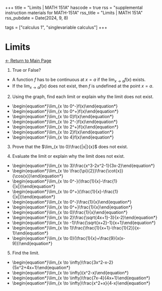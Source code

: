 +++
title = "Limits | MATH 151A"
hascode = true
rss = "supplemental instruction materials for MATH-151A"
rss_title = "Limits | MATH 151A"
rss_pubdate = Date(2024, 9, 8)

tags = ["calculus 1", "singlevariable calculus"]
+++

# Limits

[$\leftarrow$ Return to Main Page](../)

1) True or False?
- A function $f$ has to be continuous at $x=a$ if the $\lim_{x \to a}f(x)$ exists.
- If the $\lim_{x \to a}f(x)$ does not exist, then $f$ is undefined at the point $x=a$.

2) Using the graph, find each limit or explain why the limit does not exist.
- \begin{equation*}\lim_{x \to 0^-}f(x)\end{equation*}
- \begin{equation*}\lim_{x \to 0^+}f(x)\end{equation*}
- \begin{equation*}\lim_{x \to 0}f(x)\end{equation*}
- \begin{equation*}\lim_{x \to 2^-}f(x)\end{equation*}
- \begin{equation*}\lim_{x \to 2^+}f(x)\end{equation*}
- \begin{equation*}\lim_{x \to 2}f(x)\end{equation*}
- \begin{equation*}\lim_{x \to 4}f(x)\end{equation*}

3) Prove that the $\lim_{x \to 0}\frac{|x|}{x}$ does not exist.

4) Evaluate the limit or explain why the limit does not exist.
- \begin{equation*}\lim_{x \to 3}\frac{x^3-2x^2-1}{3x-2}\end{equation*}
- \begin{equation*}\lim_{x \to \frac{\pi}{2}}\frac{\cot{x}}{\cos{x}}\end{equation*}
- \begin{equation*}\lim_{x \to 0^-}(\frac{1}{x}-\frac{1}{|x|})\end{equation*}
- \begin{equation*}\lim_{x \to 0^+}(\frac{1}{x}-\frac{1}{|x|})\end{equation*}
- \begin{equation*}\lim_{x \to 0^-}\frac{1}{x}\end{equation*}
- \begin{equation*}\lim_{x \to 0^+}\frac{1}{x}\end{equation*}
- \begin{equation*}\lim_{x \to 0}\frac{1}{x}\end{equation*}
- \begin{equation*}\lim_{x \to 2}\frac{\sqrt{4x+1}-3}{x-2}\end{equation*}
- \begin{equation*}\lim_{x \to -1}\frac{\sqrt{x+2}-1}{x+1}\end{equation*}
- \begin{equation*}\lim_{x \to 1}\frac{\frac{1}{x+1}-\frac{1}{2}}{x-1}\end{equation*}
- \begin{equation*}\lim_{x \to 0}(\frac{1}{x}+\frac{9}{x(x-9)})\end{equation*}

5) Find the limit.
- \begin{equation*}\lim_{x \to \infty}\frac{3x^2-x-2}{5x^2+4x+1}\end{equation*}
- \begin{equation*}\lim_{x \to \infty}(x^2-x)\end{equation*}
- \begin{equation*}\lim_{x \to \infty}\frac{7x-4}{4x+1}\end{equation*}
- \begin{equation*}\lim_{x \to \infty}\frac{x^2+x}{4-x}\end{equation*}
